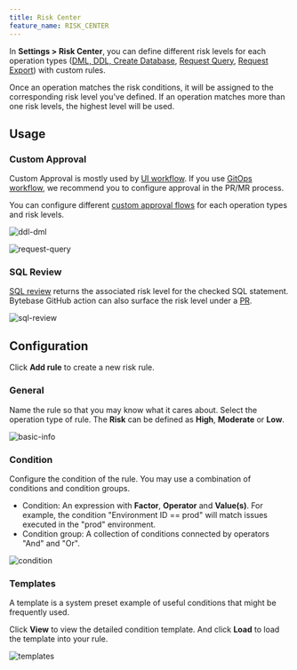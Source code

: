 ```yaml
---
title: Risk Center
feature_name: RISK_CENTER
---
```


In **Settings > Risk Center**, you can define different risk levels for each operation types ([DML, DDL, Create Database](/docs/change-database/change-workflow/), [Request Query](/docs/security/database-permission/query/), [Request Export](/docs/security/database-permission/export/)) with custom rules.

Once an operation matches the risk conditions, it will be assigned to the corresponding risk level you've defined.
If an operation matches more than one risk levels, the highest level will be used.

## Usage

### Custom Approval

<HintBlock type="info">

Custom Approval is mostly used by [UI workflow](/docs/change-database/change-workflow/#ui-workflow). If you use [GitOps workflow](/docs/change-database/change-workflow/#gitops-workflow), we recommend you to configure approval in the PR/MR process.

</HintBlock>

You can configure different [custom approval flows](/docs/administration/custom-approval) for each operation types and risk levels.

![ddl-dml](/content/docs/administration/risk-center/ddl-dml.webp)

![request-query](/content/docs/administration/risk-center/request-query.webp)

### SQL Review

[SQL review](/docs/sql-review/overview/) returns the associated risk level for the checked SQL statement. Bytebase GitHub action can also surface the risk level under a [PR](https://github.com/bytebase/release-cicd-workflows-example/pull/4).

![sql-review](/content/docs/administration/risk-center/github-actions-risk.webp)

## Configuration

Click **Add rule** to create a new risk rule.

### General

Name the rule so that you may know what it cares about. Select the operation type of rule. The **Risk** can be defined as **High**, **Moderate** or **Low**.

![basic-info](/content/docs/administration/risk-center/basic-info.webp)

### Condition

Configure the condition of the rule. You may use a combination of conditions and condition groups.

- Condition: An expression with **Factor**, **Operator** and **Value(s)**. For example, the condition "Environment ID == prod" will match issues executed in the "prod" environment.
- Condition group: A collection of conditions connected by operators "And" and "Or".

![condition](/content/docs/administration/risk-center/condition.webp)

### Templates

A template is a system preset example of useful conditions that might be frequently used.

Click **View** to view the detailed condition template. And click **Load** to load the template into your rule.

![templates](/content/docs/administration/risk-center/templates.webp)
